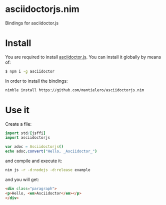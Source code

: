# asciidoctorjs.nim
Bindings for asciidoctor.js

# Install
You are required to install [asciidoctor.js](https://github.com/asciidoctor/asciidoctor.js). You can install it globally by means of:
```sh
$ npm i -g asciidoctor
```

In order to install the bindings:
```sh
nimble install https://github.com/mantielero/asciidoctorjs.nim
```

# Use it
Create a file:
```nim title="example.nim"
import std/[jsffi]
import asciidoctorjs

var adoc = Asciidoctorjs()
echo adoc.convert("Hello, _Asciidoctor_")
```
and compile and execute it:
```sh
nim js -r -d:nodejs -d:release example
```
and you will get:
```html
<div class="paragraph">
<p>Hello, <em>Asciidoctor</em></p>
</div>
```